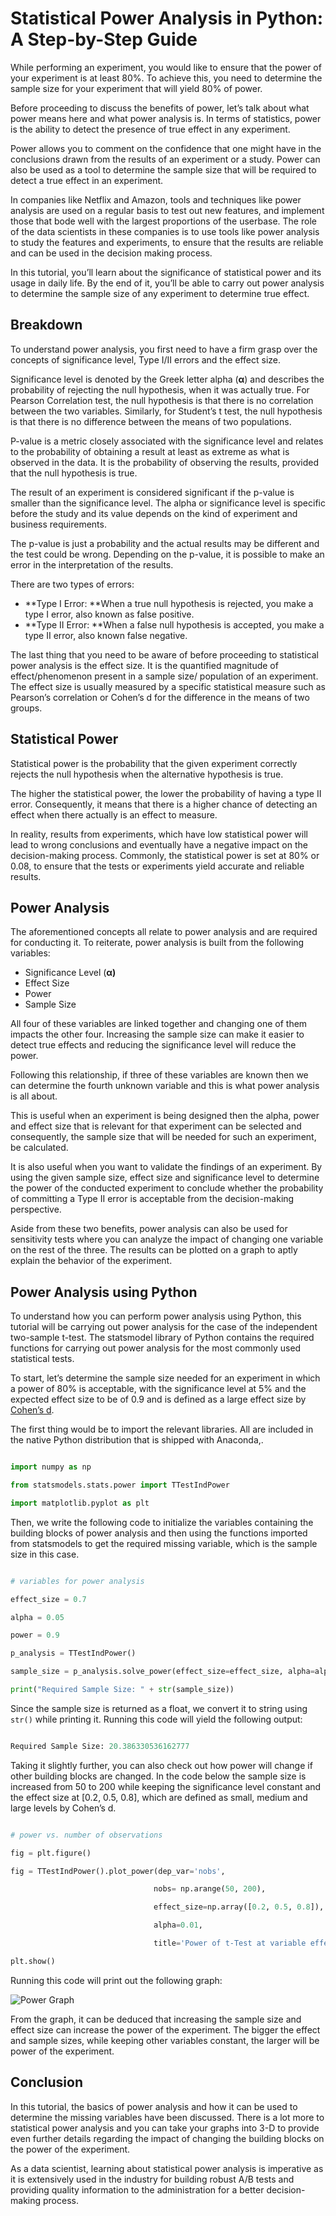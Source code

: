 
# Statistical Power Analysis in Python: A Step-by-Step Guide

While performing an experiment, you would like to ensure that the power of your experiment is at least 80%. To achieve this, you need to determine the sample size for your experiment that will yield 80% of power. 

Before proceeding to discuss the benefits of power, let’s talk about what power means here and what power analysis is. In terms of statistics, power is the ability to detect the presence of true effect in any experiment. 

Power allows you to comment on the confidence that one might have in the conclusions drawn from the results of an experiment or a study. Power can also be used as a tool to determine the sample size that will be required to detect a true effect in an experiment.

In companies like Netflix and Amazon, tools and techniques like power analysis are used on a regular basis to test out new features, and implement those that bode well with the largest proportions of the userbase. The role of the data scientists in these companies is to use tools like power analysis to study the features and experiments, to ensure that the results are reliable and can be used in the decision making process. 

In this tutorial, you’ll learn about the significance of statistical power and its usage in daily life. By the end of it, you’ll be able to carry out power analysis to determine the sample size of any experiment to determine true effect. 


## Breakdown 

To understand power analysis, you first need to have a firm grasp over the concepts of significance level, Type I/II errors and the effect size. 

Significance level is denoted by the Greek letter alpha (**α**) and describes the probability of rejecting the null hypothesis, when it was actually true. For Pearson Correlation test, the null hypothesis is that there is no correlation between the two variables. Similarly, for Student’s t test, the null hypothesis is that there is no difference between the means of two populations. 

P-value is a metric closely associated with the significance level and relates to the probability of obtaining a result at least as extreme as what is observed in the data. It is the probability of observing the results, provided that the null hypothesis is true. 

The result of an experiment is considered significant if the p-value is smaller than the significance level. The alpha or significance level is specific before the study and its value depends on the kind of experiment and business requirements. 

The p-value is just a probability and the actual results may be different and the test could be wrong. Depending on the p-value, it is possible to make an error in the interpretation of the results. 

There are two types of errors: 



*   **Type I Error: **When a true null hypothesis is rejected, you make a type I error, also known as false positive. 
*   **Type II Error: **When a false null hypothesis is accepted, you make a type II error, also known false negative. 

The last thing that you need to be aware of before proceeding to statistical power analysis is the effect size. It is the quantified magnitude of effect/phenomenon present in a sample size/ population of an experiment. The effect size is usually measured by a specific statistical measure such as Pearson’s correlation or Cohen’s d for the difference in the means of two groups. 


## Statistical Power

Statistical power is the probability that the given experiment correctly rejects the null hypothesis when the alternative hypothesis is true. 

The higher the statistical power, the lower the probability of having a type II error. Consequently, it means that there is a higher chance of detecting an effect when there actually is an effect to measure. 

In reality, results from experiments, which have low statistical power will lead to wrong conclusions and eventually have a negative impact on the decision-making process. Commonly, the statistical power is set at 80% or 0.08, to ensure that the tests or experiments yield accurate and reliable results.


## Power Analysis

The aforementioned concepts all relate to power analysis and are required for conducting it. To reiterate, power analysis is built from the following variables: 



*   Significance Level (**α)**
*   Effect Size
*   Power 
*   Sample Size 

All four of these variables are linked together and changing one of them impacts the other four. Increasing the sample size can make it easier to detect true effects and reducing the significance level will reduce the power. 

Following this relationship, if three of these variables are known then we can determine the fourth unknown variable and this is what power analysis is all about. 

This is useful when an experiment is being designed then the alpha, power and effect size that is relevant for that experiment can be selected and consequently, the sample size that will be needed for such an experiment, be calculated. 

It is also useful when you want to validate the findings of an experiment. By using the given sample size, effect size and significance level to determine the power of the conducted experiment to conclude whether the probability of committing a Type II error is acceptable from the decision-making perspective. 

Aside from these two benefits, power analysis can also be used for sensitivity tests where you can analyze the impact of changing one variable on the rest of the three. The results can be plotted on a graph to aptly explain the behavior of the experiment. 


## Power Analysis using Python

To understand how you can perform power analysis using Python, this tutorial will be carrying out power analysis for the case of the independent two-sample t-test. The statsmodel library of Python contains the required functions for carrying out power analysis for the most commonly used statistical tests. 

To start, let’s determine the sample size needed for an experiment in which a power of 80% is acceptable, with the significance level at 5% and the expected effect size to be of 0.9 and is defined as a large effect size by [Cohen’s d](https://en.wikipedia.org/wiki/Effect_size#Cohen's_d). 

The first thing would be to import the relevant libraries. All are included in the native Python distribution that is shipped with Anaconda,.

```python

import numpy as np

from statsmodels.stats.power import TTestIndPower

import matplotlib.pyplot as plt

```

Then, we write the following code to initialize the variables containing the building blocks of power analysis and then using the functions imported from statsmodels to get the required missing variable, which is the sample size in this case. 

```python

# variables for power analysis

effect_size = 0.7

alpha = 0.05

power = 0.9

p_analysis = TTestIndPower()

sample_size = p_analysis.solve_power(effect_size=effect_size, alpha=alpha, power=power)

print("Required Sample Size: " + str(sample_size))

```

Since the sample size is returned as a float, we convert it to string using `str()` while printing it. Running this code will yield the following output: 

```python

Required Sample Size: 20.386330536162777

```

Taking it slightly further, you can also check out how power will change if other building blocks are changed. In the code below the sample size is increased from 50 to 200 while keeping the significance level constant and the effect size at [0.2, 0.5, 0.8], which are defined as small, medium and large levels by Cohen’s d.

```python

# power vs. number of observations

fig = plt.figure()

fig = TTestIndPower().plot_power(dep_var='nobs',

                                nobs= np.arange(50, 200),

                                effect_size=np.array([0.2, 0.5, 0.8]),

                                alpha=0.01,

                                title='Power of t-Test at variable effect sizes\n' + r'$\alpha = 0.01$')

plt.show()

```

Running this code will print out the following graph: 

![Power Graph](power_graph.png "image_tooltip")


From the graph, it can be deduced that increasing the sample size and effect size can increase the power of the experiment. The bigger the effect and sample sizes, while keeping other variables constant, the larger will be power of the experiment. 


## Conclusion 

In this tutorial, the basics of power analysis and how it can be used to determine the missing variables have been discussed. There is a lot more to statistical power analysis and you can take your graphs into 3-D to provide even further details regarding the impact of changing the building blocks on the power of the experiment.

As a data scientist, learning about statistical power analysis is imperative as it is extensively used in the industry for building robust A/B tests and providing quality information to the administration for a better decision-making process.